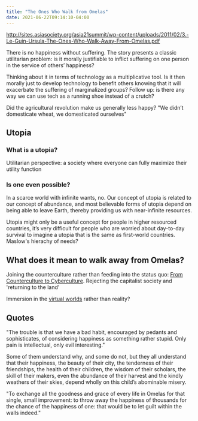 ```yaml
---
title: "The Ones Who Walk from Omelas"
date: 2021-06-22T09:14:10-04:00
---
```


http://sites.asiasociety.org/asia21summit/wp-content/uploads/2011/02/3.-Le-Guin-Ursula-The-Ones-Who-Walk-Away-From-Omelas.pdf

There is no happiness without suffering. The story presents a classic utilitarian problem: is it morally justifiable to inflict suffering on one person in the service of others’ happiness?

Thinking about it in terms of technology as a multiplicative tool. Is it then morally just to develop technology to benefit others knowing that it will exacerbate the suffering of marginalized groups?
Follow up: is there any way we can use tech as a running shoe instead of a crutch?

Did the agricultural revolution make us generally less happy? "We didn’t domesticate wheat, we domesticated ourselves"

## Utopia
### What is a utopia?
Utilitarian perspective: a society where everyone can fully maximize their utility function

### Is one even possible?
In a scarce world with infinite wants, no. Our concept of utopia is related to our concept of abundance, and most believable forms of utopia depend on being able to leave Earth, thereby providing us with near-infinite resources.


Utopia might only be a useful concept for people in higher resourced countries, it’s very difficult for people who are worried about day-to-day survival to imagine a utopia that is the same as first-world countries. Maslow's hierachy of needs?

## What does it mean to walk away from Omelas?
Joining the counterculture rather than feeding into the status quo: [From Counterculture to Cyberculture](/thoughts/books/fctc). Rejecting the capitalist society and 'returning to the land'

Immersion in the [virtual worlds](/thoughts/virtual-worlds) rather than reality?

## Quotes
"The trouble is that we have a bad habit, encouraged by pedants and sophisticates, of considering happiness as something rather stupid. Only pain is intellectual, only evil interesting."

 Some of them understand why, and some do not, but they all understand that their happiness, the beauty of their city, the tenderness of their friendships, the health of their children, the wisdom of their scholars, the skill of their makers, even the abundance of their harvest and the kindly weathers of their skies, depend wholly on this child’s abominable misery.
 
 "To exchange all the goodness and grace of every life in Omelas for that single, small improvement: to throw away the happiness of thousands for the chance of the happiness of one: that would be to let guilt within the walls indeed."
 
 